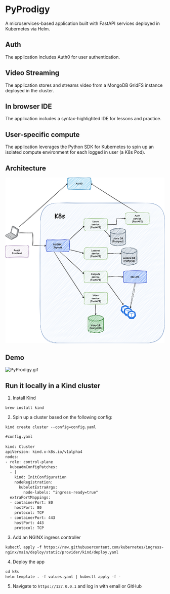 # PyProdigy
A microservices-based application built with FastAPI services deployed in Kubernetes via Helm. 

## Auth
The application includes Auth0 for user authentication.

## Video Streaming
The application stores and streams video from a MongoDB GridFS instance deployed in the cluster.

## In browser IDE
The application includes a syntax-highlighted IDE for lessons and practice. 

## User-specific compute
The application leverages the Python SDK for Kubernetes to spin up an isolated compute environment for each logged in user (a K8s Pod).

## Architecture
![dev-bootcamp.png](img%2Fdev-bootcamp.png)

## Demo
![PyProdigy.gif](img%2FPyProdigy.gif)


## Run it locally in a Kind cluster

1. Install Kind
```
brew install kind
```

2. Spin up a cluster based on the following config:
```
kind create cluster --config=config.yaml
```

```
#config.yaml

kind: Cluster
apiVersion: kind.x-k8s.io/v1alpha4
nodes:
- role: control-plane
  kubeadmConfigPatches:
  - |
    kind: InitConfiguration
    nodeRegistration:
      kubeletExtraArgs:
        node-labels: "ingress-ready=true"
  extraPortMappings:
  - containerPort: 80
    hostPort: 80
    protocol: TCP
  - containerPort: 443
    hostPort: 443
    protocol: TCP
```
3. Add an NGINX ingress controller
```
kubectl apply -f https://raw.githubusercontent.com/kubernetes/ingress-nginx/main/deploy/static/provider/kind/deploy.yaml
```
4. Deploy the app
```
cd k8s 
helm template . -f values.yaml | kubectl apply -f -
```
5. Navigate to `https://127.0.0.1` and log in with email or GitHub

